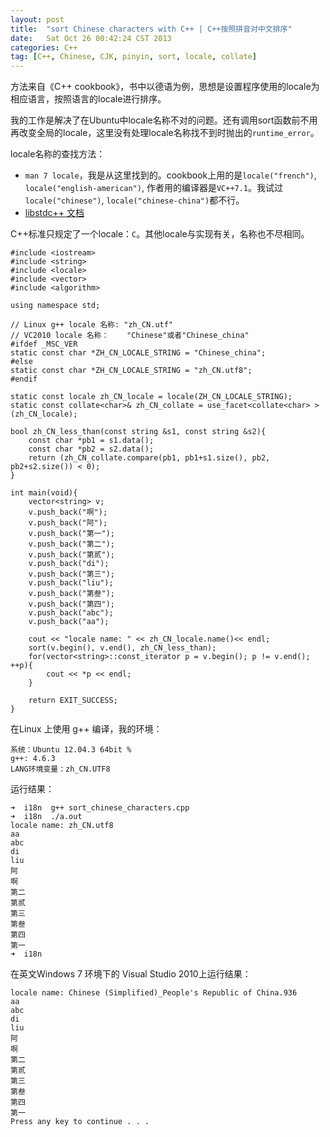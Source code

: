 ```yaml
---
layout: post
title:  "sort Chinese characters with C++ | C++按照拼音对中文排序"
date:   Sat Oct 26 00:42:24 CST 2013
categories: C++
tag: [C++, Chinese, CJK, pinyin, sort, locale, collate]
---
```

方法来自《C++ cookbook》，书中以德语为例，思想是设置程序使用的locale为相应语言，按照语言的locale进行排序。

我的工作是解决了在Ubuntu中locale名称不对的问题。还有调用sort函数前不用再改变全局的locale，这里没有处理locale名称找不到时抛出的`runtime_error`。

locale名称的查找方法：

- `man 7 locale`，我是从这里找到的。cookbook上用的是`locale("french")`, `locale("english-american")`, 作者用的编译器是`VC++7.1`。我试过`locale("chinese")`, `locale("chinese-china")`都不行。
- [libstdc++ 文档](http://gcc.gnu.org/onlinedocs/libstdc++/latest-doxygen/a01285.html)

C++标准只规定了一个locale：`C`。其他locale与实现有关，名称也不尽相同。

	#include <iostream>
	#include <string>
	#include <locale>
	#include <vector>
	#include <algorithm>

	using namespace std;

	// Linux g++ locale 名称: "zh_CN.utf"
	// VC2010 locale 名称：	"Chinese"或者"Chinese_china"
	#ifdef _MSC_VER
	static const char *ZH_CN_LOCALE_STRING = "Chinese_china";
	#else
	static const char *ZH_CN_LOCALE_STRING = "zh_CN.utf8";
	#endif

	static const locale zh_CN_locale = locale(ZH_CN_LOCALE_STRING);
	static const collate<char>& zh_CN_collate = use_facet<collate<char> >(zh_CN_locale);

	bool zh_CN_less_than(const string &s1, const string &s2){
		const char *pb1 = s1.data();
		const char *pb2 = s2.data();
		return (zh_CN_collate.compare(pb1, pb1+s1.size(), pb2, pb2+s2.size()) < 0);
	}

	int main(void){
		vector<string> v;
		v.push_back("啊");
		v.push_back("阿");
		v.push_back("第一");
		v.push_back("第二");
		v.push_back("第贰");
		v.push_back("di");
		v.push_back("第三");
		v.push_back("liu");
		v.push_back("第叁");
		v.push_back("第四");
		v.push_back("abc");
		v.push_back("aa");

		cout << "locale name: " << zh_CN_locale.name()<< endl;
		sort(v.begin(), v.end(), zh_CN_less_than);
		for(vector<string>::const_iterator p = v.begin(); p != v.end(); ++p){
			cout << *p << endl;
		}

		return EXIT_SUCCESS;
	}

在Linux 上使用 g++ 编译，我的环境：

~~~
系统：Ubuntu 12.04.3 64bit %
g++: 4.6.3
LANG环境变量：zh_CN.UTF8
~~~

运行结果：

~~~
➜  i18n  g++ sort_chinese_characters.cpp        
➜  i18n  ./a.out 
locale name: zh_CN.utf8
aa
abc
di
liu
阿
啊
第二
第贰
第三
第叁
第四
第一
➜  i18n  
~~~

在英文Windows 7 环境下的 Visual Studio 2010上运行结果：

~~~
locale name: Chinese (Simplified)_People's Republic of China.936
aa
abc
di
liu
阿
啊
第二
第贰
第三
第叁
第四
第一
Press any key to continue . . .
~~~
